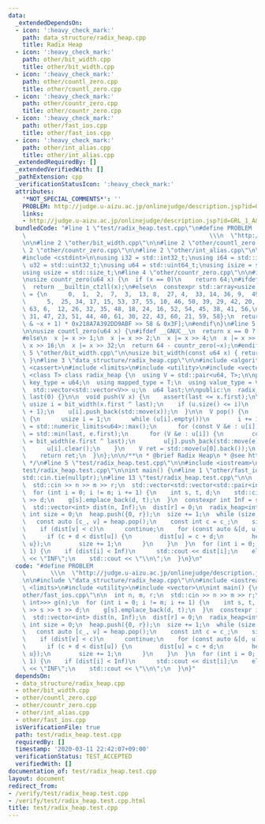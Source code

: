 ```yaml
---
data:
  _extendedDependsOn:
  - icon: ':heavy_check_mark:'
    path: data_structure/radix_heap.cpp
    title: Radix Heap
  - icon: ':heavy_check_mark:'
    path: other/bit_width.cpp
    title: other/bit_width.cpp
  - icon: ':heavy_check_mark:'
    path: other/countl_zero.cpp
    title: other/countl_zero.cpp
  - icon: ':heavy_check_mark:'
    path: other/countr_zero.cpp
    title: other/countr_zero.cpp
  - icon: ':heavy_check_mark:'
    path: other/fast_ios.cpp
    title: other/fast_ios.cpp
  - icon: ':heavy_check_mark:'
    path: other/int_alias.cpp
    title: other/int_alias.cpp
  _extendedRequiredBy: []
  _extendedVerifiedWith: []
  _pathExtension: cpp
  _verificationStatusIcon: ':heavy_check_mark:'
  attributes:
    '*NOT_SPECIAL_COMMENTS*': ''
    PROBLEM: http://judge.u-aizu.ac.jp/onlinejudge/description.jsp?id=GRL_1_A&lang=ja
    links:
    - http://judge.u-aizu.ac.jp/onlinejudge/description.jsp?id=GRL_1_A&lang=ja
  bundledCode: "#line 1 \"test/radix_heap.test.cpp\"\n#define PROBLEM            \
    \                                                    \\\n  \"http://judge.u-aizu.ac.jp/onlinejudge/description.jsp?id=GRL_1_A&lang=ja\"\
    \n\n#line 2 \"other/bit_width.cpp\"\n\n#line 2 \"other/countl_zero.cpp\"\n\n#line\
    \ 2 \"other/countr_zero.cpp\"\n\n#line 2 \"other/int_alias.cpp\"\n\n#include <cstddef>\n\
    #include <cstdint>\n\nusing i32 = std::int32_t;\nusing i64 = std::int64_t;\nusing\
    \ u32 = std::uint32_t;\nusing u64 = std::uint64_t;\nusing isize = std::ptrdiff_t;\n\
    using usize = std::size_t;\n#line 4 \"other/countr_zero.cpp\"\n\n#include <array>\n\
    \nusize countr_zero(u64 x) {\n  if (x == 0)\n    return 64;\n#ifdef __GNUC__\n\
    \  return __builtin_ctzll(x);\n#else\n  constexpr std::array<usize, 64> table\
    \ = {\n      0,  1,  2,  7,  3,  13, 8,  27, 4,  33, 14, 36, 9,  49, 28, 19,\n\
    \      5,  25, 34, 17, 15, 53, 37, 55, 10, 46, 50, 39, 29, 42, 20, 57,\n     \
    \ 63, 6,  12, 26, 32, 35, 48, 18, 24, 16, 52, 54, 45, 38, 41, 56,\n      62, 11,\
    \ 31, 47, 23, 51, 44, 40, 61, 30, 22, 43, 60, 21, 59, 58};\n  return table[(x\
    \ & ~x + 1) * 0x218A7A392DD9ABF >> 58 & 0x3F];\n#endif\n}\n#line 5 \"other/countl_zero.cpp\"\
    \n\nusize countl_zero(u64 x) {\n#ifdef __GNUC__\n  return x == 0 ? 64 : __builtin_clzll(x);\n\
    #else\n  x |= x >> 1;\n  x |= x >> 2;\n  x |= x >> 4;\n  x |= x >> 8;\n  x |=\
    \ x >> 16;\n  x |= x >> 32;\n  return 64 - countr_zero(~x);\n#endif\n}\n#line\
    \ 5 \"other/bit_width.cpp\"\n\nusize bit_width(const u64 x) { return 64 - countl_zero(x);\
    \ }\n#line 3 \"data_structure/radix_heap.cpp\"\n\n#include <algorithm>\n#include\
    \ <cassert>\n#include <limits>\n#include <utility>\n#include <vector>\n\ntemplate\
    \ <class T> class radix_heap {\n  using V = std::pair<u64, T>;\n\npublic:\n  using\
    \ key_type = u64;\n  using mapped_type = T;\n  using value_type = V;\n\nprivate:\n\
    \  std::vector<std::vector<V>> u;\n  u64 last;\n\npublic:\n  radix_heap() : u(),\
    \ last(0) {}\n\n  void push(V x) {\n    assert(last <= x.first);\n\n    const\
    \ usize i = bit_width(x.first ^ last);\n    if (u.size() <= i)\n      u.resize(i\
    \ + 1);\n    u[i].push_back(std::move(x));\n  }\n\n  V pop() {\n    if (u[0].empty())\
    \ {\n      usize i = 1;\n      while (u[i].empty())\n        i += 1;\n      last\
    \ = std::numeric_limits<u64>::max();\n      for (const V &e : u[i])\n        last\
    \ = std::min(last, e.first);\n      for (V &e : u[i]) {\n        const usize j\
    \ = bit_width(e.first ^ last);\n        u[j].push_back(std::move(e));\n      }\n\
    \      u[i].clear();\n    }\n    V ret = std::move(u[0].back());\n    u[0].pop_back();\n\
    \    return ret;\n  }\n};\n\n/**\n * @brief Radix Heap\n * @see https://yosupo.hatenablog.com/entry/2015/04/03/224649\n\
    \ */\n#line 5 \"test/radix_heap.test.cpp\"\n\n#include <iostream>\n#line 10 \"\
    test/radix_heap.test.cpp\"\n\nint main() {\n#line 1 \"other/fast_ios.cpp\"\nstd::ios::sync_with_stdio(false);\n\
    std::cin.tie(nullptr);\n#line 13 \"test/radix_heap.test.cpp\"\n\n  int n, m, r;\n\
    \  std::cin >> n >> m >> r;\n  std::vector<std::vector<std::pair<int, int>>> g(n);\n\
    \  for (int i = 0; i != m; i += 1) {\n    int s, t, d;\n    std::cin >> s >> t\
    \ >> d;\n    g[s].emplace_back(d, t);\n  }\n  constexpr int Inf = std::numeric_limits<int>::max();\n\
    \  std::vector<int> dist(n, Inf);\n  dist[r] = 0;\n  radix_heap<int> heap;\n \
    \ int size = 0;\n  heap.push({0, r});\n  size += 1;\n  while (size != 0) {\n \
    \   const auto [c_, v] = heap.pop();\n    const int c = c_;\n    size -= 1;\n\
    \    if (dist[v] < c)\n      continue;\n    for (const auto &[d, u] : g[v]) {\n\
    \      if (c + d < dist[u]) {\n        dist[u] = c + d;\n        heap.push({dist[u],\
    \ u});\n        size += 1;\n      }\n    }\n  }\n  for (int i = 0; i != n; i +=\
    \ 1) {\n    if (dist[i] < Inf)\n      std::cout << dist[i];\n    else\n      std::cout\
    \ << \"INF\";\n    std::cout << \"\\n\";\n  }\n}\n"
  code: "#define PROBLEM                                                         \
    \       \\\n  \"http://judge.u-aizu.ac.jp/onlinejudge/description.jsp?id=GRL_1_A&lang=ja\"\
    \n\n#include \"data_structure/radix_heap.cpp\"\n\n#include <iostream>\n#include\
    \ <limits>\n#include <utility>\n#include <vector>\n\nint main() {\n#include \"\
    other/fast_ios.cpp\"\n\n  int n, m, r;\n  std::cin >> n >> m >> r;\n  std::vector<std::vector<std::pair<int,\
    \ int>>> g(n);\n  for (int i = 0; i != m; i += 1) {\n    int s, t, d;\n    std::cin\
    \ >> s >> t >> d;\n    g[s].emplace_back(d, t);\n  }\n  constexpr int Inf = std::numeric_limits<int>::max();\n\
    \  std::vector<int> dist(n, Inf);\n  dist[r] = 0;\n  radix_heap<int> heap;\n \
    \ int size = 0;\n  heap.push({0, r});\n  size += 1;\n  while (size != 0) {\n \
    \   const auto [c_, v] = heap.pop();\n    const int c = c_;\n    size -= 1;\n\
    \    if (dist[v] < c)\n      continue;\n    for (const auto &[d, u] : g[v]) {\n\
    \      if (c + d < dist[u]) {\n        dist[u] = c + d;\n        heap.push({dist[u],\
    \ u});\n        size += 1;\n      }\n    }\n  }\n  for (int i = 0; i != n; i +=\
    \ 1) {\n    if (dist[i] < Inf)\n      std::cout << dist[i];\n    else\n      std::cout\
    \ << \"INF\";\n    std::cout << \"\\n\";\n  }\n}"
  dependsOn:
  - data_structure/radix_heap.cpp
  - other/bit_width.cpp
  - other/countl_zero.cpp
  - other/countr_zero.cpp
  - other/int_alias.cpp
  - other/fast_ios.cpp
  isVerificationFile: true
  path: test/radix_heap.test.cpp
  requiredBy: []
  timestamp: '2020-03-11 22:42:07+09:00'
  verificationStatus: TEST_ACCEPTED
  verifiedWith: []
documentation_of: test/radix_heap.test.cpp
layout: document
redirect_from:
- /verify/test/radix_heap.test.cpp
- /verify/test/radix_heap.test.cpp.html
title: test/radix_heap.test.cpp
---
```

